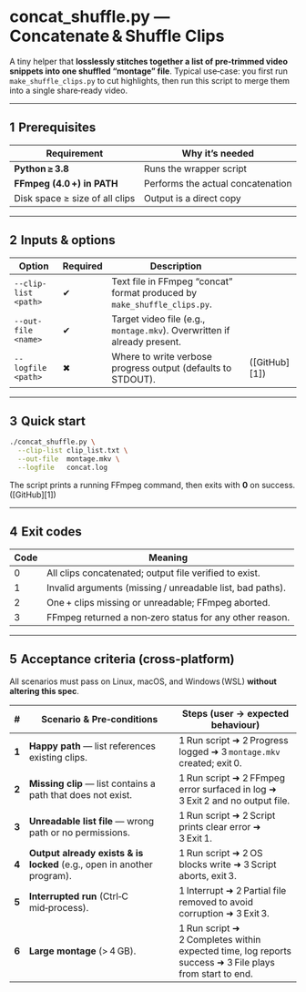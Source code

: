 # concat\_shuffle.py — Concatenate & Shuffle Clips

A tiny helper that **losslessly stitches together a list of pre‑trimmed video snippets into one shuffled “montage” file**.
Typical use‑case: you first run `make_shuffle_clips.py` to cut highlights, then run this script to merge them into a single share‑ready video.

---

## 1  Prerequisites

| Requirement                    | Why it’s needed                   |
| ------------------------------ | --------------------------------- |
| **Python ≥ 3.8**               | Runs the wrapper script           |
| **FFmpeg (4.0 +) in PATH**     | Performs the actual concatenation |
| Disk space ≥ size of all clips | Output is a direct copy           |

---

## 2  Inputs & options

| Option               | Required | Description                                                              |               |
| -------------------- | -------- | ------------------------------------------------------------------------ | ------------- |
| `--clip-list <path>` | ✔        | Text file in FFmpeg “concat” format produced by `make_shuffle_clips.py`. |               |
| `--out-file  <name>` | ✔        | Target video file (e.g., `montage.mkv`). Overwritten if already present. |               |
| `--logfile   <path>` | ✖        | Where to write verbose progress output (defaults to STDOUT).             | ([GitHub][1]) |

---

## 3  Quick start

```bash
./concat_shuffle.py \
  --clip-list clip_list.txt \
  --out-file  montage.mkv \
  --logfile   concat.log
```

The script prints a running FFmpeg command, then exits with **0** on success. ([GitHub][1])

---

## 4  Exit codes

| Code | Meaning                                                   |
| ---- | --------------------------------------------------------- |
| 0    | All clips concatenated; output file verified to exist.    |
| 1    | Invalid arguments (missing / unreadable list, bad paths). |
| 2    | One + clips missing or unreadable; FFmpeg aborted.        |
| 3    | FFmpeg returned a non‑zero status for any other reason.   |

---

## 5  Acceptance criteria (cross‑platform)

All scenarios must pass on Linux, macOS, and Windows (WSL) **without altering this spec**.

| #     | Scenario & Pre‑conditions                                              | Steps (user → expected behaviour)                                                                      |
| ----- | ---------------------------------------------------------------------- | ------------------------------------------------------------------------------------------------------ |
| **1** | **Happy path** — list references existing clips.                       | 1 Run script ➜ 2 Progress logged ➜ 3 `montage.mkv` created; exit 0.                                    |
| **2** | **Missing clip** — list contains a path that does not exist.           | 1 Run script ➜ 2 FFmpeg error surfaced in log ➜ 3 Exit 2 and no output file.                           |
| **3** | **Unreadable list file** — wrong path or no permissions.               | 1 Run script ➜ 2 Script prints clear error ➜ 3 Exit 1.                                                 |
| **4** | **Output already exists & is locked** (e.g., open in another program). | 1 Run script ➜ 2 OS blocks write ➜ 3 Script aborts, exit 3.                                            |
| **5** | **Interrupted run** (Ctrl‑C mid‑process).                              | 1 Interrupt ➜ 2 Partial file removed to avoid corruption ➜ 3 Exit 3.                                   |
| **6** | **Large montage** (> 4 GB).                                            | 1 Run script ➜ 2 Completes within expected time, log reports success ➜ 3 File plays from start to end. |
